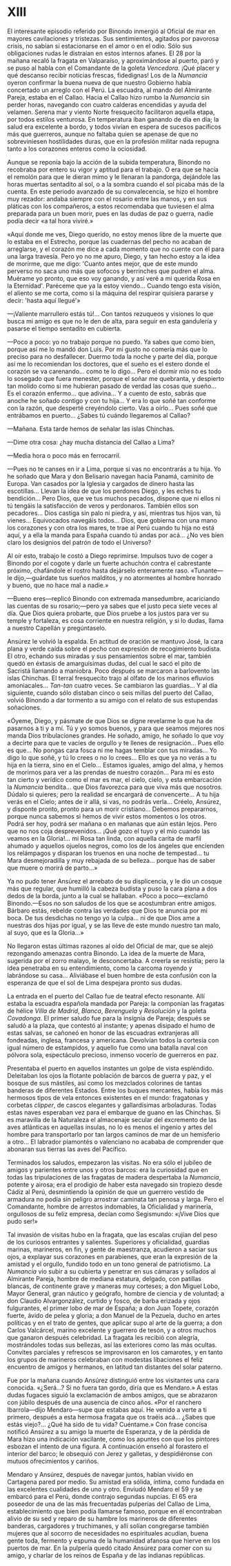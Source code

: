 # XIII

El interesante episodio referido por Binondo inmergió al Oficial de mar en
mayores cavilaciones y tristezas. Sus sentimientos, agitados por pavorosa
crisis, no sabían si estacionarse en el amor o en el odio. Sólo sus
obligaciones rudas le distraían en estos internos afanes. El 28 por la mañana
recaló la fragata en Valparaíso, y aproximándose al puerto, paró y se puso al
habla con el Comandante de la goleta *Vencedora*. ¡Qué placer y qué descanso
recibir noticias frescas, fidedignas! Los de la *Numancia* oyeron confirmar la
buena nueva de que nuestro Gobierno había concertado un arreglo con el Perú. La
escuadra, al mando del Almirante Pareja, estaba en el Callao. Hacia el Callao
hizo rumbo la *Numancia* sin perder horas, navegando con cuatro calderas
encendidas y ayuda del velamen. Serena mar y viento Norte fresquecito
facilitaron aquella etapa, por todos estilos venturosa. En temperatura iban
ganando de día en día; la salud era excelente a bordo, y todos vivían en espera
de sucesos pacíficos más que guerreros, aunque no faltaba quien se apenase de
que no sobreviniesen hostilidades duras, que en la profesión militar nada
repugna tanto a los corazones enteros como la ociosidad.

Aunque se reponía bajo la acción de la subida temperatura, Binondo no recobraba
por entero su vigor y aptitud para el trabajo. O era que se hacía el remolón
para que le dieran mimo y le llenaran la pandorga, dejándole las horas muertas
sentadito al sol, o a la sombra cuando el sol picaba más de la cuenta. En este
periodo avanzado de su convalecencia, se hizo el hombre muy rezador: andaba
siempre con el rosario entre las manos, y en sus pláticas con los compañeros,
a estos recomendaba que tuviesen el alma preparada para un buen morir, pues en
las dudas de paz o guerra, nadie podía decir «a tal hora viviré.»

«Aquí donde me ves, Diego querido, no estoy menos libre de la muerte que lo
estaba en el Estrecho, porque las cuadernas del pecho no acaban de arreglarse,
y el corazón me dice a cada momento que no cuente con él para una larga
travesía. Pero yo no me apuro, Diego, y tan hecho estoy a la idea de morirme,
que me digo: 'Cuanto antes mejor, que de este mundo perverso no saca uno más
que sofocos y berrinches que pudren el alma. Muérame yo pronto, que eso voy
ganando, y así veré a mi querida Rosa en la Eternidad'.  Paréceme que ya la
estoy viendo... Cuando tengo esta visión, el aliento se me corta, como si la
máquina del respirar quisiera pararse y decir: 'hasta aquí llegué'»

—¡Valiente marrullero estás tú!... Con tantos rezuqueos y visiones lo que busca
mi amigo es que no le den de alta, para seguir en esta gandulería y pasarse el
tiempo sentadito en cubierta.

—Poco a poco: yo no trabajo porque no puedo. Ya sabes que como bien, porque así
me lo mandó don Luis. Por mi gusto no comería más que lo preciso para no
desfallecer. Duermo toda la noche y parte del día, porque así me lo recomiendan
los doctores, que el sueño es el estero donde el corazón se va carenando...
como te lo digo... Pero el dormir mío no es todo lo sosegado que fuera
menester, porque el soñar me quebranta, y despierto tan molido como si me
hubieran pasado de verdad las cosas que sueño... Es el corazón enfermo... que
adivina... Y a cuento de esto, sabrás que anoche he soñado contigo y con tu
hija... Y era lo que soñé tan conforme con la razón, que desperté creyéndolo
cierto. Vas a oírlo... Pues soñé que entrábamos en puerto... ¿Sabes tú cuándo
llegaremos al Callao?

—Mañana. Esta tarde hemos de señalar las islas Chinchas.

—Dime otra cosa: ¿hay mucha distancia del Callao a Lima?

—Media hora o poco más en ferrocarril.

—Pues no te canses en ir a Lima, porque si vas no encontrarás a tu hija. Yo he
soñado que Mara y don Belisario navegan hacia Panamá, caminito de Europa. Van
casados por la Iglesia y cargados de dinero hasta las escotillas... Llevan la
idea de que los perdones Diego, y les eches tu bendición... Pero Dios, que ve
tus muchos pecados, dispone que ni ellos ni tú tengáis la satisfacción de veros
y perdonaros. También ellos son pecadores... Dios castiga sin palo ni piedra,
y así, mientras tus hijos van, tú vienes... Equivocados navegáis todos... Dios,
que gobierna con una mano los corazones y con otra los mares, te trae al Perú
cuando tu hija no está aquí, y a ella la manda para España cuando tú andas por
acá... ¿No ves bien claro los designios del patrón de todo el Universo?

Al oír esto, trabajo le costó a Diego reprimirse. Impulsos tuvo de coger
a Binondo por el cogote y darle un fuerte achuchón contra el cabrestante
próximo, chafándole el rostro hasta dejárselo enteramente raso. «Tunante—le
dijo,—guárdate tus sueños malditos, y no atormentes al hombre honrado y bueno,
que no hace mal a nadie.»

—Bueno eres—replicó Binondo con extremada mansedumbre, acariciando las cuentas
de su rosario;—pero ya sabes que el justo peca siete veces al día. Que Dios
quiera probarte, que Dios pruebe a los justos para ver su temple y fortaleza,
es cosa corriente en nuestra religión, y si lo dudas, llama a nuestro Capellán
y pregúntaselo.

Ansúrez le volvió la espalda. En actitud de oración se mantuvo José, la cara
plana y verde caída sobre el pecho con expresión de recogimiento budista. El
otro, echando sus miradas y sus pensamientos sobre el mar, también quedó en
éxtasis de amarguísimas dudas, del cual le sacó el pito de Sacristá llamando
a maniobra. Poco después se marcaron a barlovento las islas Chinchas. El terral
fresquecito trajo al olfato de los marinos efluvios amoniacales... *Tan-tan*
cuatro veces. Se cambiaron las guardias... Y al día siguiente, cuando sólo
distaban cinco o seis millas del puerto del Callao, volvió Binondo a dar
tormento a su amigo con el relato de sus estupendas soñaciones.

«Óyeme, Diego, y pásmate de que Dios se digne revelarme lo que ha de pasarnos
a ti y a mí. Tú y yo somos buenos, y para que seamos mejores nos manda Dios
tribulaciones grandes. He soñado, amigo, he soñado lo que voy a decirte para
que te vacíes de orgullo y te llenes de resignación... Pues ello es que... No
pongas cara fosca ni me hagas temblar con tus miradas... Yo digo lo que soñé,
y tú lo crees o no lo crees... Ello es que ya no verás a tu hija en la tierra,
sino en el Cielo... Estamos iguales, amigo del alma, y hemos de morirnos para
ver a las prendas de nuestro corazón... Para mí es esto tan cierto y verídico
como el mar es mar, el cielo, cielo, y esta embarcación la *Numancia*
bendita... que Dios favorezca para que viva más que nosotros.  Dúdalo si
quieres; pero la realidad se encargará de convencerte... A tu hija verás en el
Cielo; antes de ir allá, si vas, no podrás verla... Créelo, Ansúrez, y disponte
pronto, pronto para un morir cristiano... Debemos prepararnos, porque nunca
sabemos si hemos de vivir estos momentos o los otros. Podrá ser hoy, podrá ser
mañana o en mañanas que aún están lejos. Pero que no nos coja desprevenidos...
¡Qué gozo el tuyo y el mío cuando las veamos en la Gloria!... mi Rosa tan
linda, con aquella carita de marfil ahumado y aquellos ojuelos negros, como los
de los ángeles que encienden los relámpagos y disparan los truenos en una noche
de tempestad... tu Mara desmejoradilla y muy rebajada de su belleza... porque
has de saber que muere o morirá de parto...»

Ya no pudo tener Ansúrez el arrebato de su displicencia, y le dio un cosque más
que regular, que humilló la cabeza budista y puso la cara plana a dos dedos de
la borda, junto a la cual se hallaban. «Poco a poco—exclamó Binondo.—Esos no
son saludos de los que se acostumbran entre amigos. Bárbaro estás, rebelde
contra las verdades que Dios te anuncia por mi boca. De tus desdichas no tengo
yo la culpa... ni de que Dios ame a nuestras dos hijas por igual, y se las
lleve de este mundo nuestro tan malo, al suyo, que es la Gloria...»

No llegaron estas últimas razones al oído del Oficial de mar, que se alejó
rezongando amenazas contra Binondo. La idea de la muerte de Mara, sugerida por
el zorro malayo, le desconcertaba. A creerla se resistía; pero la idea
penetraba en su entendimiento, como la carcoma royendo y labrándose su casa...
Aliviábase el buen hombre de esta confusión con la esperanza de que el sol de
Lima despejara pronto sus dudas.

La entrada en el puerto del Callao fue de teatral efecto resonante. Allí estaba
la escuadra española mandada por Pareja: la componían las fragatas de hélice
*Villa de Madrid*, *Blanca*, *Berenguela* y *Resolución* y la goleta
*Covadonga*. El primer saludo fue para la insignia de Pareja; después se saludó
a la plaza, que contestó al instante; y apenas disipado el humo de estas
salvas, se cañoneó en honor de las escuadras extranjeras allí fondeadas,
inglesa, francesa y americana. Devolvían todos la cortesía con igual número de
estampidos, y aquello fue como una batalla naval con pólvora sola, espectáculo
precioso, inmenso vocerío de guerreros en paz.

Presentaba el puerto en aquellos instantes un golpe de vista espléndido.
Deleitaban los ojos la flotante población de barcos de guerra y paz, y el
bosque de sus mástiles, así como los mezclados colorines de tantas banderas de
diferentes Estados. Entre los buques mercantes, había los más hermosos tipos de
vela entonces existentes en el mundo: fragatonas y corbetas *clipper*, de
cascos elegantes y gallardísimas arboladuras. Todas estas naves esperaban vez
para el embarque de guano en las Chinchas. Si es maravilla de la Naturaleza el
almacenaje secular del excremento de las aves atlánticas en aquellas ínsulas,
no lo es menos el ingenio y artes del hombre para transportarlo por tan largos
caminos de mar de un hemisferio a otro... El labrador piamontés o valenciano no
acababa de comprender que abonaran sus tierras las aves del Pacífico.

Terminados los saludos, empezaron las visitas. No era sólo el jubileo de amigos
y parientes entre unos y otros barcos: era la curiosidad que en todas las
tripulaciones de las fragatas de madera despertaba la *Numancia*, potente
y airosa; era el prodigio de haber esta navegado sin tropiezo desde Cádiz al
Perú, desmintiendo la opinión de que un guerrero vestido de armadura no podía
sin peligro arrostrar caminata tan penosa y larga. Pero el Comandante, hombre
de arrestos indomables, la Oficialidad y marinería, orgullosos de su feliz
empresa, decían como Segismundo: «¡Vive Dios que pudo ser!»

Tal invasión de visitas hubo en la fragata, que las escalas crujían del peso de
los curiosos entrantes y salientes. Superiores y oficialidad, guardias marinas,
marineros, en fin, y gente de maestranza, acudieron a saciar sus ojos,
a explayar sus corazones en parabienes, que eran la expresión de la amistad
y el orgullo, fundido todo en un tono general de patriotismo. La *Numancia* vio
subir a su cubierta y penetrar en sus cámaras y sollados al Almirante Pareja,
hombre de mediana estatura, delgado, con patillas blancas, de continente grave
y maneras muy corteses; a don Miguel Lobo, Mayor General, gran náutico
y geógrafo, hombre de ciencia y de voluntad; a don Claudio Alvargonzález,
curtido y fosco, de barba erizada y ojos fulgurantes, el primer lobo de mar de
España; a don Juan Topete, corazón fuerte, ávido de pelea y gloria; a don
Manuel de la Pezuela, ducho en artes políticas y en el trato de gentes, que
aplicar supo al arte de la guerra; a don Carlos Valcárcel, marino excelente
y guerrero de tesón, y a otros muchos que ganaron después celebridad. La
fragata les recibió con alegría, mostrándoles todas sus bellezas, así las
exteriores como las más ocultas. Convites parciales y refrescos se improvisaron
en los camarotes, y en tanto los grupos de marineros celebraban con modestas
libaciones el feliz encuentro de amigos y hermanos, en latitud tan distantes
del solar paterno.

Fue por la mañana cuando Ansúrez distinguió entre los visitantes una cara
conocida. «¿Será...? Si no fuera tan gordo, diría que es Mendaro.» A estas
dudas fugaces siguió la exclamación de ambos amigos, que se abrazaron con
júbilo después de una ausencia de cinco años. «Por el ranchero Ibarrola—dijo
Mendaro—supe que estabas aquí. He venido a verte a ti primero, después a esta
hermosa fragata que os traéis acá... ¿Sabes que estás viejo?... ¿Qué ha sido de
tu vida? Cuéntame.» Con frase concisa notificó Ansúrez a su amigo la muerte de
Esperanza, y de la pérdida de Mara hizo una indicación vacilante, como los
apuntes con que los pintores esbozan el intento de una figura. A continuación
enseñó al forastero el interior del barco; le obsequió con Jerez y galletas,
y despidiéronse con mutuos ofrecimientos y cariños.

Mendaro y Ansúrez, después de navegar juntos, habían vivido en Cartagena pared
por medio. Su amistad era sólida, íntima, como fundada en las excelentes
cualidades de uno y otro. Enviudó Mendaro el 59 y se embarcó para el Perú,
donde contrajo segundas nupcias. El 65 era poseedor de una de las más
frecuentadas pulperías del Callao de Lima, establecimiento que bien podía
llamarse famoso, porque en él encontraban alivio de su sed y reparo de su
hambre los marineros de diferentes banderas, cargadores y truchimanes, y allí
solían congregarse también mujeres que al socorro de necesidades no
espirituales acudían, buena gente toda, fermento y espuma de la humanidad
afanosa que hierve en los puertos de mar. En la pulpería quedó citado Ansúrez
para comer con su amigo, y charlar de los reinos de España y de las indianas
repúblicas.
